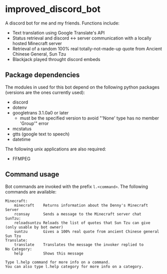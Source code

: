 # improved_discord_bot

A discord bot for me and my friends.
Functions include:

- Text translation using Google Translate's API
- Status retrieval and discord <-> server communication with a locally hosted Minecraft server
- Retrieval of a random 100% real totally-not-made-up quote from Ancient Chinese General, Sun Tzu
- Blackjack played throught discord embeds

## Package dependencies

The modules in used for this bot depend on the following python packages (versions are the ones currently used):

- discord
- dotenv
- googletrans 3.1.0a0 or later
  - must be the specified version to avoid "'None' type has no member 'Group'" error
- mcstatus
- gtts (google text to speech)
- datetime

The following unix applications are also required:

- FFMPEG


## Command usage

Bot commands are invoked with the prefix `l.<command>`. The following commands are available:

    Minecraft:
        minecraft    Returns information about the Denny's Minecraft Server
        rconsay      Sends a message to the Minecraft server chat
    SunTzu:
        reloadsuntzu Reloads the list of quotes that Sun Tzu can give (only usable by bot owner)
        suntzu       Gives a 100% real quote from ancient Chinese general Sun Tzu
    Translate:
        translate    Translates the message the invoker replied to
    ​No Category:
        help         Shows this message

    Type l.help command for more info on a command.
    You can also type l.help category for more info on a category.
